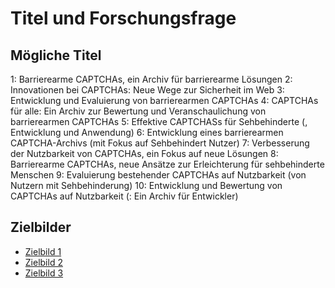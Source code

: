 # Titel und Forschungsfrage

## Mögliche Titel 
1: Barrierearme CAPTCHAs, ein Archiv für barrierearme Lösungen
2: Innovationen bei CAPTCHAs: Neue Wege zur Sicherheit im Web
3: Entwicklung und Evaluierung von barrierearmen CAPTCHAs
4: CAPTCHAs für alle: Ein Archiv zur Bewertung und Veranschaulichung von barrierearmen CAPTCHAs
5: Effektive CAPTCHASs für Sehbehinderte (, Entwicklung und Anwendung)
6: Entwicklung eines barrierearmen CAPTCHA-Archivs (mit Fokus auf Sehbehindert Nutzer)
7: Verbesserung der Nutzbarkeit von CAPTCHAs, ein Fokus auf neue Lösungen
8: Barrierearme CAPTCHAs, neue Ansätze zur Erleichterung für sehbehinderte Menschen
9: Evaluierung bestehender CAPTCHAs auf Nutzbarkeit (von Nutzern mit Sehbehinderung)
10: Entwicklung und Bewertung von CAPTCHAs auf Nutzbarkeit (: Ein Archiv für Entwickler)

## Zielbilder
- [Zielbild 1](./Zielbild1.pdf)
- [Zielbild 2](./Zielbild2.pdf)
- [Zielbild 3](./Zielbild3.pdf)